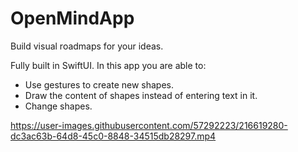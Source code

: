 # OpenMindApp
Build visual roadmaps for your ideas.

Fully built in SwiftUI. In this app you are able to: 
* Use gestures to create new shapes.
* Draw the content of shapes instead of entering text in it.
* Change shapes.

https://user-images.githubusercontent.com/57292223/216619280-dc3ac63b-64d8-45c0-8848-34515db28297.mp4

